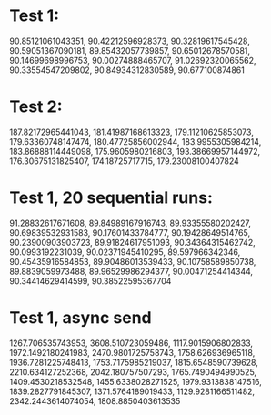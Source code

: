 # Test 1:
90.85121061043351,
90.42212596928373,
90.32819617545428,
90.59051367090181,
89.85432057739857,
90.65012678570581,
90.14699698996753,
90.00274888465707,
91.02692320065562,
90.33554547209802,
90.84934312830589,
90.677100874861

# Test 2:
187.82172965441043,
181.41987168613323,
179.11210625853073,
179.63360748147474,
180.47725856002944,
183.9955305984214,
183.86888114449098,
175.9605980216803,
193.38669957144972,
176.30675131825407,
174.18725717715,
179.23008100407824

# Test 1, 20 sequential runs:
91.28832617671608,
89.84989167916743,
89.93355580202427,
90.69839532931583,
90.17601433784777,
90.19428649514765,
90.23900903903723,
89.91824617951093,
90.34364315462742,
90.0993192231039,
90.02371945410295,
89.597966342346,
90.45435916584853,
89.90486013539433,
90.10758589850738,
89.8839059973488,
89.96529986294377,
90.00471254414344,
90.34414629414599,
90.38522595367704

# Test 1, async send
1267.706535743953,
3608.510723059486,
1117.9015906802833,
1972.1492180241983,
2470.9801725758743,
1758.626936965118,
1936.7281225748413,
1753.7175985219037,
1815.6548590739628,
2210.634127252368,
2042.180757507293,
1765.7490494990525,
1409.4530218532548,
1455.6338028271525,
1979.9313838147516,
1839.2827791845307,
1371.5764189019433,
1129.9281166511482,
2342.2443614074054,
1808.8850403613535